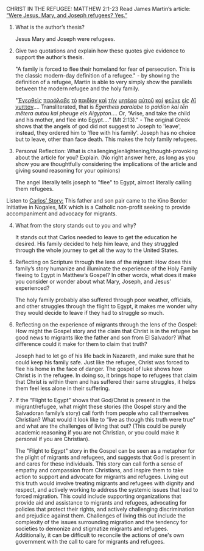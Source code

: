 CHRIST IN THE REFUGEE: MATTHEW 2:1-23
Read James Martin’s article: [“Were Jesus, Mary, and Joseph refugees? Yes.”](obsidian://open?vault=School_Notes&file=Hebrew%20Scriptures%2FChristian%20Scripture%2FJanuary%2FJesus%20the%20refugee%2FArticle%20about%20christ%20the%20refugee) 

1.  What is the author’s thesis?  
      
      Jesus Mary and Joseph were refugees.
    
2.  Give two quotations and explain how these quotes give evidence to support the author’s thesis.  
      
      "A family is forced to flee their homeland for fear of persecution. This is the classic modern-day definition of a refugee." - by showing the definition of a refugee, Martin is able to very simply show the parallels between the modern refugee and the holy family.
      
      "[Ἐγερθεὶς](http://biblehub.com/greek/1453.htm) [παράλαβε](http://biblehub.com/greek/3880.htm) [τὸ](http://biblehub.com/greek/3588.htm) [παιδίον](http://biblehub.com/greek/3813.htm) [καὶ](http://biblehub.com/greek/2532.htm) [τὴν](http://biblehub.com/greek/3588.htm) [μητέρα](http://biblehub.com/greek/3384.htm) [αὐτοῦ](http://biblehub.com/greek/846.htm) [καὶ](http://biblehub.com/greek/2532.htm) [φεῦγε](http://biblehub.com/greek/5343.htm) [εἰς](http://biblehub.com/greek/1519.htm) [Αἴγυπτoν](http://biblehub.com/greek/125.htm).... Transliterated, that is _Egertheis paralabe to paidion kai tēn mētera autou kai pheuge eis Aigypton_.... Or, “Arise, and take the child and his mother, and flee into Egypt....” (Mt 2:13)." - The original Greek shows that the angels of god did not suggest to Joseph to 'leave', instead, they ordered him to 'flee with his family'. Joseph has no choice but to leave, other than face death. This makes the holy family refugees.
      

3.  Personal Reflection: What is challenging/enlightening/thought-provoking about the article for you? Explain. (No right answer here, as long as you show you are thoughtfully considering the implications of the article and giving sound reasoning for your opinions)  
      
      The angel literally tells joseph to "flee" to Egypt, almost literally calling them refugees. 
    

Listen to [Carlos’ Story:](https://drive.google.com/file/d/1RtRQL8ObRQTVd5nBMRBB2m1mcQ6cx9NO/view?usp=sharing) This father and son pair came to the Kino Border Initiative in Nogales, MX which is a Catholic non-profit seeking to provide accompaniment and advocacy for migrants. 

4.  What from the story stands out to you and why?  
      
      It stands out that Carlos needed to leave to get the education he desired. His family decided to help him leave, and they struggled through the whole journey to get all the way to the United States.
      

5.  Reflecting on Scripture through the lens of the migrant: How does this family’s story humanize and illuminate the experience of the Holy Family fleeing to Egypt in Matthew’s Gospel? In other words, what does it make you consider or wonder about what Mary, Joseph, and Jesus’ experienced?  
      
      The holy family probably also suffered through poor weather, officials, and other struggles through the flight to Egypt, it makes me wonder why they would decide to leave if they had to struggle so much. 
      

6.  Reflecting on the experience of migrants through the lens of the Gospel: How might the Gospel story and the claim that Christ is in the refugee be good news to migrants like the father and son from El Salvador? What difference could it make for them to claim that truth?  
      
      Joseph had to let go of his life back in Nazareth, and make sure that he could keep his family safe. Just like the refugee, Christ was forced to flee his home in the face of danger. The gospel of luke shows how Christ is in the refugee. In doing so, it brings hope to refugees that claim that Christ is within them and has suffered their same struggles, it helps them feel less alone in their suffering.
      

7.  If the “Flight to Egypt” shows that God/Christ is present in the migrant/refugee, what might these stories (the Gospel story and the Salvadoran family’s story) call forth from people who call themselves Christian? What would it look like to “live as though this truth were true” and what are the challenges of living that out? (This could be purely academic reasoning if you are not Christian, or you could make it personal if you are Christian).
	
	The "Flight to Egypt" story in the Gospel can be seen as a metaphor for the plight of migrants and refugees, and suggests that God is present in and cares for these individuals. This story can call forth a sense of empathy and compassion from Christians, and inspire them to take action to support and advocate for migrants and refugees. Living out this truth would involve treating migrants and refugees with dignity and respect, and actively working to address the systemic issues that lead to forced migration. This could include supporting organizations that provide aid and assistance to migrants and refugees, advocating for policies that protect their rights, and actively challenging discrimination and prejudice against them. Challenges of living this out include the complexity of the issues surrounding migration and the tendency for societies to demonize and stigmatize migrants and refugees. Additionally, it can be difficult to reconcile the actions of one's own government with the call to care for migrants and refugees.
	